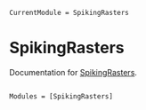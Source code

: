 ```@meta
CurrentModule = SpikingRasters
```

# SpikingRasters

Documentation for [SpikingRasters](https://github.com/dylanfesta/SpikingRasters.jl).

```@index
```

```@autodocs
Modules = [SpikingRasters]
```
